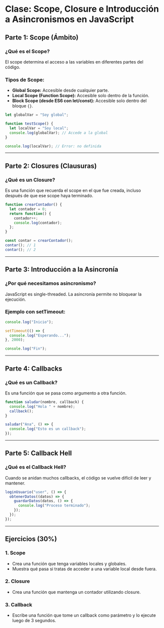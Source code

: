 # Clase: Scope, Closure e Introducción a Asincronismos en JavaScript

## Parte 1: Scope (Ámbito)

### ¿Qué es el Scope?
El scope determina el acceso a las variables en diferentes partes del código.

### Tipos de Scope:
- **Global Scope:** Accesible desde cualquier parte.
- **Local Scope (Function Scope):** Accesible solo dentro de la función.
- **Block Scope (desde ES6 con let/const):** Accesible solo dentro del bloque `{}`.

```js
let globalVar = "Soy global";

function testScope() {
  let localVar = "Soy local";
  console.log(globalVar); // Accede a la global
}

console.log(localVar); // Error: no definida
```

---

## Parte 2: Closures (Clausuras)

### ¿Qué es un Closure?
Es una función que recuerda el scope en el que fue creada, incluso después de que ese scope haya terminado.

```js
function crearContador() {
  let contador = 0;
  return function() {
    contador++;
    console.log(contador);
  };
}

const contar = crearContador();
contar(); // 1
contar(); // 2
```

---

## Parte 3: Introducción a la Asincronía

### ¿Por qué necesitamos asincronismo?
JavaScript es single-threaded. La asincronía permite no bloquear la ejecución.

### Ejemplo con setTimeout:
```js
console.log("Inicio");

setTimeout(() => {
  console.log("Esperando...");
}, 2000);

console.log("Fin");
```

---

## Parte 4: Callbacks

### ¿Qué es un Callback?
Es una función que se pasa como argumento a otra función.

```js
function saludar(nombre, callback) {
  console.log("Hola " + nombre);
  callback();
}

saludar("Ana", () => {
  console.log("Esto es un callback");
});
```

---

## Parte 5: Callback Hell

### ¿Qué es el Callback Hell?
Cuando se anidan muchos callbacks, el código se vuelve difícil de leer y mantener.

```js
loginUsuario("user", () => {
  obtenerDatos((datos) => {
    guardarDatos(datos, () => {
      console.log("Proceso terminado");
    });
  });
});
```

---

## Ejercicios (30%)

### 1. Scope
- Crea una función que tenga variables locales y globales.
- Muestra qué pasa si tratas de acceder a una variable local desde fuera.

### 2. Closure
- Crea una función que mantenga un contador utilizando closure.

### 3. Callback
- Escribe una función que tome un callback como parámetro y lo ejecute luego de 3 segundos.

